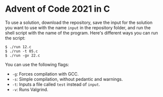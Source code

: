 # Advent of Code 2021 in C

To use a solution, download the repository, save the input for the solution you want to use with the name `input` in the repository folder, and run the shell script with the name of the program. Here's different ways you can run the script:

```
$ ./run 12.c
$ ./run -t 05.c
$ ./run -gv 22.c
```

You can use the following flags:

- `-g`: Forces compilation with GCC.
- `-s`: Simple compilation, without pedantic and warnings.
- `-t`: Inputs a file called `test` instead of `input`.
- `-v`: Runs Valgrind.
